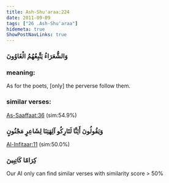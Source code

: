 ```yaml
---
title: Ash-Shu'araa:224
date: 2011-09-09
tags: ["26 .Ash-Shu'araa"]
hidemeta: true 
ShowPostNavLinks: true 
---
```

### وَالشُّعَرَاءُ يَتَّبِعُهُمُ الْغَاوُونَ
### meaning: 
As for the poets, [only] the perverse follow them.
### similar verses: 

[As-Saaffaat:36](/37/36) (sim:54.9%)

### وَيَقُولُونَ أَئِنَّا لَتَارِكُو آلِهَتِنَا لِشَاعِرٍ مَجْنُونٍ

[Al-Infitaar:11](/82/11) (sim:50.0%)

### كِرَامًا كَاتِبِينَ

Our AI only can find similar verses with similarity score > 50% 


